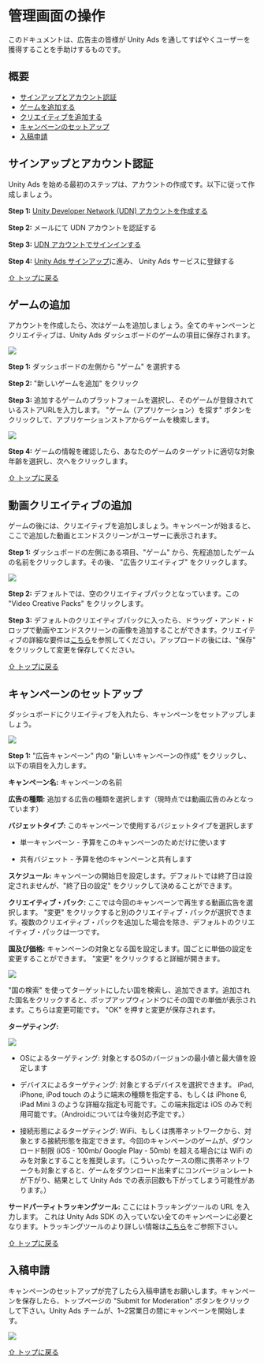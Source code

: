 # 管理画面の操作
このドキュメントは、広告主の皆様が Unity Ads を通してすばやくユーザーを獲得することを手助けするものです。

## 概要
* [サインアップとアカウント認証](#サインアップとアカウント認証)
* [ゲームを追加する](#ゲームを追加する)
* [クリエイティブを追加する](#クリエイティブを追加する)
* [キャンペーンのセットアップ](#キャンペーンのセットアップ)
* [入稿申請](#入稿申請)

## サインアップとアカウント認証
Unity Ads を始める最初のステップは、アカウントの作成です。以下に従って作成しましょう。

**Step 1:** [Unity Developer Network (UDN) アカウントを作成する](https://accounts.unity3d.com/sign-up)

**Step 2:** メールにて UDN アカウントを認証する

**Step 3:** [UDN アカウントでサインインする](https://accounts.unity3d.com/sign-in)

**Step 4:** [Unity Ads サインアップ](https://unityads.unity3d.com/admin/#signup)に進み、 Unity Ads サービスに登録する


[⇧ トップに戻る](#ユーザー獲得のためのスタートガイド)

## ゲームの追加
アカウントを作成したら、次はゲームを追加しましょう。全てのキャンペーンとクリエイティブは、Unity Ads ダッシュボードのゲームの項目に保存されます。

![](https://cdn.applifier.com/files/add_game.png)

**Step 1:** ダッシュボードの左側から "ゲーム" を選択する

**Step 2:** "新しいゲームを追加" をクリック

**Step 3:** 追加するゲームのプラットフォームを選択し、そのゲームが登録されているストアURLを入力します。 "ゲーム（アプリケーション）を探す" ボタンをクリックして、アプリケーションストアからゲームを検索します。

![](https://cdn.applifier.com/files/add_game_2.png)

**Step 4:** ゲームの情報を確認したら、あなたのゲームのターゲットに適切な​​対象年齢を選択し、次へをクリックします。

[⇧ トップに戻る](#ユーザー獲得のためのスタートガイド)

## 動画クリエイティブの追加
ゲームの後には、クリエイティブを追加しましょう。キャンペーンが始まると、ここで追加した動画とエンドスクリーンがユーザーに表示されます。

**Step 1:** ダッシュボードの左側にある項目、"ゲーム"  から、先程追加したゲームの名前をクリックします。その後、 "広告クリエイティブ" をクリックします。

![](https://cdn.applifier.com/files/add_creative.png)

**Step 2:** デフォルトでは、空のクリエイティブパックとなっています。この "Video Creative Packs" をクリックします。

**Step 3:** デフォルトのクリエイティブパックに入ったら、ドラッグ・アンド・ドロップで動画やエンドスクリーンの画像を追加することができます。クリエイティブの詳細な要件は[こちら](キャンペーン素材（動画広告用）)を参照してください。アップロードの後には、"保存" をクリックして変更を保存してください。

[⇧ トップに戻る](#ユーザー獲得のためのスタートガイド)

## キャンペーンのセットアップ

ダッシュボードにクリエイティブを入れたら、キャンペーンをセットアップしましょう。

![](https://cdn.applifier.com/files/add_campaign.png)

**Step 1:** "広告キャンペーン" 内の "新しいキャンペーンの作成" をクリックし、以下の項目を入力します。

**キャンペーン名:** キャンペーンの名前

**広告の種類:** 追加する広告の種類を選択します（現時点では動画広告のみとなっています）

<!--
**キャンペーンの種類:** このキャンペーンで使用する支払い方法を選択します

* CPI - Cost per Install - ユーザーがアプリをインストールした時に支払いが発生します（推奨）

* CPV - Cost per Completed View - ユーザーが動画広告を完全視聴した際に支払いが発生します
-->

**バジェットタイプ:** このキャンペーンで使用するバジェットタイプを選択します

* 単一キャンペーン - 予算をこのキャンペーンのためだけに使います

* 共有バジェット -  予算を他のキャンペーンと共有します

**スケジュール:** キャンペーンの開始日を設定します。デフォルトでは終了日は設定されませんが、"終了日の設定" をクリックして決めることができます。

**クリエイティブ・パック:** ここでは今回のキャンペーンで再生する動画広告を選択します。 "変更" をクリックすると別のクリエイティブ・パックが選択できます。複数のクリエイティブ・パックを追加した場合を除き、デフォルトのクリエイティブ・パックは一つです。

**国及び価格:** キャンペーンの対象となる国を設定します。国ごとに単価の設定を変更することができます。 "変更" をクリックすると詳細が開きます。

![](https://cdn.applifier.com/files/countries_and_prices.png)

"国の検索" を使ってターゲットにしたい国を検索し、追加できます。追加された国名をクリックすると、ポップアップウィンドウにその国での単価が表示されます。こちらは変更可能です。 "OK" を押すと変更が保存されます。

**ターゲティング:**

![](https://cdn.applifier.com/files/targeting.png)

* OSによるターゲティング: 対象とするOSのバージョンの最小値と最大値を設定します

* デバイスによるターゲティング: 対象とするデバイスを選択できます。 iPad, iPhone, iPod touch のように端末の種類を指定する、もしくは iPhone 6, iPad Mini 3 のような詳細な指定も可能です。この端末指定は iOS のみで利用可能です。（Androidについては今後対応予定です。）

* 接続形態によるターゲティング: WiFi、もしくは携帯ネットワークから、対象とする接続形態を指定できます。今回のキャンペーンのゲームが、ダウンロード制限 (iOS - 100mb/ Google Play - 50mb) を超える場合には WiFi のみを対象とすることを推奨します。（こういったケースの際に携帯ネットワークも対象とすると、ゲームをダウンロード出来ずにコンバージョンレートが下がり、結果として Unity Ads での表示回数も下がってしまう可能性があります。）

**サードパーティトラッキングツール:** ここにはトラッキングツールの URL を入力します。 これは Unity Ads SDK の入っていない全てのキャンペーンに必要となります。トラッキングツールのより詳しい情報は[こちら](サーバー間のインストールトラッキング)をご参照下さい。

[⇧ トップに戻る](#ユーザー獲得のためのスタートガイド)

## 入稿申請

キャンペーンのセットアップが完了したら入稿申請をお願いします。キャンペーンを保存したら、トップページの "Submit for Moderation" ボタンをクリックして下さい。Unity Ads チームが、1~2営業日の間にキャンペーンを開始します。

![](https://cdn.applifier.com/files/moderation.png)

[⇧ トップに戻る](#ユーザー獲得のためのスタートガイド)
